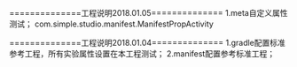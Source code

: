 ==============工程说明2018.01.05==============
1.meta自定义属性测试；
    com.simple.studio.manifest.ManifestPropActivity

==============工程说明2018.01.04==============
1.gradle配置标准参考工程，所有实验属性设置在本工程测试；
2.manifest配置参考标准工程；

